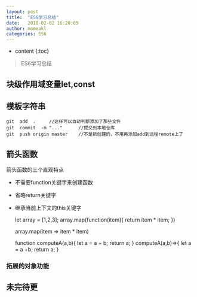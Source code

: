 ```yaml
---
layout: post
title:  "ES6学习总结"
date:   2018-02-02 16:20:05
author: momeakl
categories: ES6
---
```


* content
{:toc}

> ES6学习总结




##  块级作用域变量let,const

    

##  模板字符串


	git  add  .     //这样可以自动判断添加了那些文件
	git  commit  -m "..."	   //提交到本地仓库
	git  push origin master    //不是新创建的，不用再添加add到远程remote上了
    

##  箭头函数

箭头函数的三个直观特点

* 不需要function关键字来创建函数
* 省略return关键字
* 继承当前上下文的this关键字

    
    let array = [1,2,3];
    array.map(function(item){
        return item * item;
    })
    
    array.map(item => item * item)
    
    function computeA(a,b){
        let a = a + b;
        return a;
    }
    computeA(a,b)=>{
        let a = a +b;
        return a;
    }


### 拓展的对象功能


    

##  未完待更


